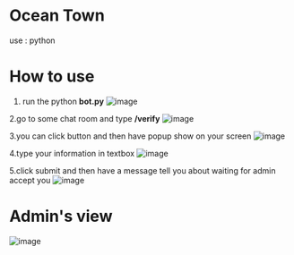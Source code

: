 # Ocean Town
use : python 

# How to use
1. run the python **bot.py**
![image](https://github.com/Fujipp/-Bot-Discord-verify-Modal-python/assets/149602746/1e96e146-ad1c-4567-a4aa-ea8385abf3d8)

2.go to some chat room and type **/verify**
![image](https://github.com/Fujipp/-Bot-Discord-verify-Modal-python/assets/149602746/b328d0b4-612a-4345-b96a-c3da213435ad)

3.you can click button and then have popup show on your screen
![image](https://github.com/Fujipp/-Bot-Discord-verify-Modal-python/assets/149602746/3ec36f15-624a-49a1-9132-d80bab144af0)

4.type your information in textbox
![image](https://github.com/Fujipp/-Bot-Discord-verify-Modal-python/assets/149602746/40869ac0-e7cf-4559-b6be-f2e40bdbf7a2)

5.click submit and then have a message tell you about waiting for admin accept you
![image](https://github.com/Fujipp/-Bot-Discord-verify-Modal-python/assets/149602746/1c462cb6-a5f8-49cf-a83f-ddfa830bd188)

# Admin's view
![image](https://github.com/Fujipp/-Bot-Discord-verify-Modal-python/assets/149602746/bcbbbfcf-1201-471c-b285-dc2a73155606)
